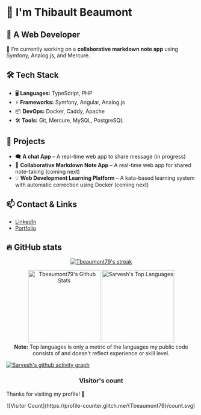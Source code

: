 # 👋 I'm Thibault Beaumont

## 🚀 A Web Developer

🔭 I’m currently working on a **collaborative markdown note app** using Symfony, Analog.js, and Mercure.

## 🛠 Tech Stack

- 🖥️ **Languages:** TypeScript, PHP
- ⚡ **Frameworks:** Symfony, Angular, Analog.js
- 📦 **DevOps:** Docker, Caddy, Apache
- 🛠️ **Tools:** Git, Mercure, MySQL, PostgreSQL

## 🚀 Projects
- 🗨️ **A chat App** – A real-time web app to share message (in progress)
- 📝 **Collaborative Markdown Note App** – A real-time web app for shared note-taking (coming next)
- 💡 **Web Development Learning Platform** – A kata-based learning system with automatic correction using Docker (coming next)

## 📫 Contact & Links

- [LinkedIn](https://www.linkedin.com/in/beaumont-thibault/)
- [Portfolio](https://thibaultbeaumont.netlify.app)

## 🔥 GitHub stats

<!-- GitHub Readme Streak Stats -->
<p align="center">
  <a href="https://github.com/Tbeaumont79">
    <img title="GitHub Stats" alt="Tbeaumont79's streak" src="https://streak-stats.demolab.com/?user=Tbeaumont79&layout=compact&theme=react&hide_border=true&bg_color=1F222E&title_color=F85D7F&icon_color=F8D866"/>
  </a>
</p>

<p align="center">
  <a href="https://github.com/Tbeaumont79"><img alt="Tbeaumont79's Github Stats" src="https://github-readme-stats.vercel.app/api?username=Tbeaumont79&show_icons=true&include_all_commits=true&count_private=true&theme=react&hide_border=true&bg_color=1F222E&title_color=F85D7F&rank_icon=github&icon_color=F8D866" height="192px"/></a>
  <a href="https://github.com/Tbeaumont79"><img alt="Sarvesh's Top Languages" src="https://github-readme-stats.vercel.app/api/top-langs/?username=Tbeaumont79&layout=compact&theme=react&hide_border=true&bg_color=1F222E&title_color=F85D7F&icon_color=F8D866&hide=HTML,Jupyter%20Notebook" height="192px"/></a>

  <br/>
  <b>Note:</b> Top languages is only a metric of the languages my public code consists of and doesn't reflect experience or skill level.
</p>


[![Sarvesh's github activity graph](https://github-readme-activity-graph.vercel.app/graph?username=Tbeaumont79&bg_color=1F222E&color=F8D866&line=F85D7F&point=FFFFFF&area=true&hide_border=true)](https://github.com/Tbeaumont79/github-readme-activity-graph)

<h3 align="center">Visitor's count</h3>

Thanks for visiting my profile! 🚀
<p align="center">
  ![Visitor Count](https://profile-counter.glitch.me/{Tbeaumont79}/count.svg)
</p>


<!--
**Tbeaumont79/tbeaumont79** is a ✨ _special_ ✨ repository because its `README.md` (this file) appears on your GitHub profile.

Here are some ideas to get you started:

- 🔭 I’m currently working on ...
- 🌱 I’m currently learning ...
- 👯 I’m looking to collaborate on ...
- 🤔 I’m looking for help with ...
- 💬 Ask me about ...
- 📫 How to reach me: ...
- 😄 Pronouns: ...
- ⚡ Fun fact: ...
-->
